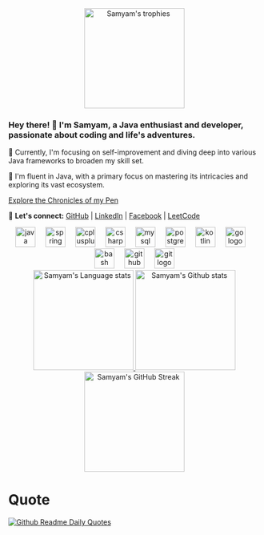 <!-- Dark Mode -->
<div align="center"> 
  <a href="https://github.com/ryo-ma/github-profile-trophy">
    <img height="200em" src="https://github-profile-trophy.vercel.app/?username=samyam81&theme=onedark&no-frame=true&margin-w=30" alt="Samyam's trophies" />
  </a>
</div>

### Hey there! 👋 I'm Samyam, a Java enthusiast and developer, passionate about coding and life's adventures.

🚀 Currently, I'm focusing on self-improvement and diving deep into various Java frameworks to broaden my skill set.

🌱 I'm fluent in Java, with a primary focus on mastering its intricacies and exploring its vast ecosystem.

<a href="https://www.medium.com/@samyam081" rel="nofollow">Explore the Chronicles of my Pen</a>

🔗 **Let's connect:** 
[GitHub](https://github.com/samyam81) | [LinkedIn](https://www.linkedin.com/in/samyam-subedi-1396b92a8/) | [Facebook](https://www.facebook.com/samyam07) | [LeetCode](https://leetcode.com/u/samyam21/)
 
<div align="center">
  <img src="https://cdn.jsdelivr.net/gh/devicons/devicon/icons/java/java-original.svg" height="40" alt="java logo" />
  <img width="12" />
  <img src="https://cdn.jsdelivr.net/gh/devicons/devicon/icons/spring/spring-original.svg" height="40" alt="spring logo" />
  <img width="12" />
  <img src="https://cdn.jsdelivr.net/gh/devicons/devicon/icons/cplusplus/cplusplus-original.svg" height="40" alt="cplusplus logo" />
  <img width="12" />
  <img src="https://cdn.jsdelivr.net/gh/devicons/devicon/icons/csharp/csharp-original.svg" height="40" alt="csharp logo" />
  <img width="12" />
  <img src="https://cdn.jsdelivr.net/gh/devicons/devicon/icons/mysql/mysql-original.svg" height="40" alt="mysql logo" />
  <img width="12" />
  <img src="https://cdn.jsdelivr.net/gh/devicons/devicon/icons/postgresql/postgresql-original.svg" height="40" alt="postgresql logo" />
  <img width="12" />
  <img src="https://cdn.jsdelivr.net/gh/devicons/devicon/icons/kotlin/kotlin-original.svg" height="40" alt="kotlin logo" />
  <img width="12" />
  <img src="https://cdn.jsdelivr.net/gh/devicons/devicon/icons/go/go-original.svg" height="40" alt="go logo" />
  <img width="12" />
  <img src="https://cdn.jsdelivr.net/gh/devicons/devicon/icons/bash/bash-original.svg" height="40" alt="bash logo" />
  <img width="12" />
  <img src="https://cdn.jsdelivr.net/gh/devicons/devicon/icons/github/github-original.svg" height="40" alt="github logo" />
  <img width="12" />
  <img src="https://cdn.jsdelivr.net/gh/devicons/devicon/icons/git/git-original.svg" height="40" alt="git logo" />
</div>

<!-- Dark Mode -->
<div align="center"> 
  <a href="https://github.com/anuraghazra/github-readme-stats#gh-dark-mode-only">
    <img height="200em" src="https://github-readme-stats-git-masterrstaa-rickstaa.vercel.app/api/top-langs/?username=samyam81&layout=compact&langs_count=12&hide_border=true&role=owner,collaborator&theme=dark&bg_color=000000#gh-dark-mode-only" alt="Samyam's Language stats" />
  </a>
  <a href="https://github.com/anuraghazra/github-readme-stats#gh-dark-mode-only">
    <img height="200em" src="https://github-readme-stats-git-masterrstaa-rickstaa.vercel.app/api?username=samyam81&show_icons=true&line_height=28&hide_border=true&card_width=347&include_all_commits=true&role=owner,collaborator&show=reviews,discussions_answered&rank_icon=percentile&exclude_repo=github-readme-stats&theme=dark&bg_color=000000#gh-dark-mode-only" alt="Samyam's Github stats" />
  </a>
</div>

<!-- Dark Mode -->
<div align="center">
  <img src="https://github-readme-streak-stats.herokuapp.com/?user=samyam81&theme=dark" height="200em" alt="Samyam's GitHub Streak" />
</div>

# Quote

[![Github Readme Daily Quotes](https://readme-daily-quotes.vercel.app/api)](https://github.com/cheehwatang/github-readme-daily-quotes)
